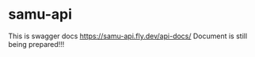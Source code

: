 # samu-api
This is swagger docs https://samu-api.fly.dev/api-docs/
Document is still being prepared!!!
